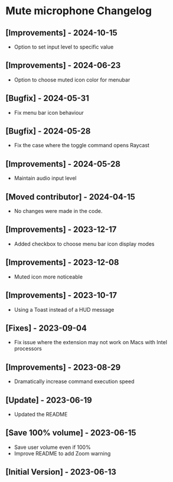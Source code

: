 # Mute microphone Changelog

## [Improvements] - 2024-10-15

- Option to set input level to specific value

## [Improvements] - 2024-06-23

- Option to choose muted icon color for menubar

## [Bugfix] - 2024-05-31

- Fix menu bar icon behaviour

## [Bugfix] - 2024-05-28

- Fix the case where the toggle command opens Raycast

## [Improvements] - 2024-05-28

- Maintain audio input level

## [Moved contributor] - 2024-04-15

- No changes were made in the code.

## [Improvements] - 2023-12-17

- Added checkbox to choose menu bar icon display modes

## [Improvements] - 2023-12-08

- Muted icon more noticeable

## [Improvements] - 2023-10-17

- Using a Toast instead of a HUD message

## [Fixes] - 2023-09-04

- Fix issue where the extension may not work on Macs with Intel processors

## [Improvements] - 2023-08-29

- Dramatically increase command execution speed

## [Update] - 2023-06-19

- Updated the README

## [Save 100% volume] - 2023-06-15

- Save user volume even if 100%
- Improve README to add Zoom warning

## [Initial Version] - 2023-06-13
